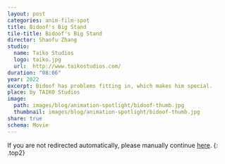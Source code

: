 ```yaml
---
layout: post
categories: anim-film-spot
title: Bidoof's Big Stand
tile-title: Bidoof's Big Stand
director: Shaofu Zhang
studio:
  name: Taiko Studios
  logo: taiko.jpg
  url:  http://www.taikostudios.com/
duration: "08:06"
year: 2022
excerpt: Bidoof has problems fitting in, which makes him special.
place: by TAIKO Studios
image:
  path: images/blog/animation-spotlight/bidoof-thumb.jpg
  thumbnail: images/blog/animation-spotlight/bidoof-thumb.jpg
share: true
schema: Movie
---
```


<script>window.location.href = "https://artineering.io/blog/spotlight/bidoof"</script>
If you are not redirected automatically, please manually continue [here](https://artineering.io/blog/spotlight/bidoof).
{: .top2}